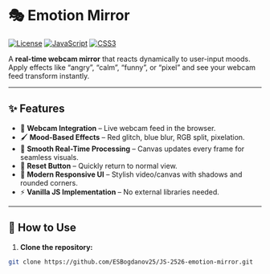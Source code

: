 # 🎭 Emotion Mirror

[![License](https://img.shields.io/badge/License-MIT-blue.svg)](LICENSE) [![JavaScript](https://img.shields.io/badge/JavaScript-ES6-yellow.svg)](https://developer.mozilla.org/en-US/docs/Web/JavaScript) [![CSS3](https://img.shields.io/badge/CSS3-Modern-blue.svg)](https://developer.mozilla.org/en-US/docs/Web/CSS)

A **real-time webcam mirror** that reacts dynamically to user-input moods. Apply effects like “angry”, “calm”, “funny”, or “pixel” and see your webcam feed transform instantly.  

---

## ✨ Features

- 🎥 **Webcam Integration** – Live webcam feed in the browser.  
- 🖌️ **Mood-Based Effects** – Red glitch, blue blur, RGB split, pixelation.  
- 🔄 **Smooth Real-Time Processing** – Canvas updates every frame for seamless visuals.  
- 🧰 **Reset Button** – Quickly return to normal view.  
- 🎨 **Modern Responsive UI** – Stylish video/canvas with shadows and rounded corners.  
- ⚡ **Vanilla JS Implementation** – No external libraries needed.

---

## 🚀 How to Use

1. **Clone the repository:**
```bash
git clone https://github.com/ESBogdanov25/JS-2526-emotion-mirror.git
